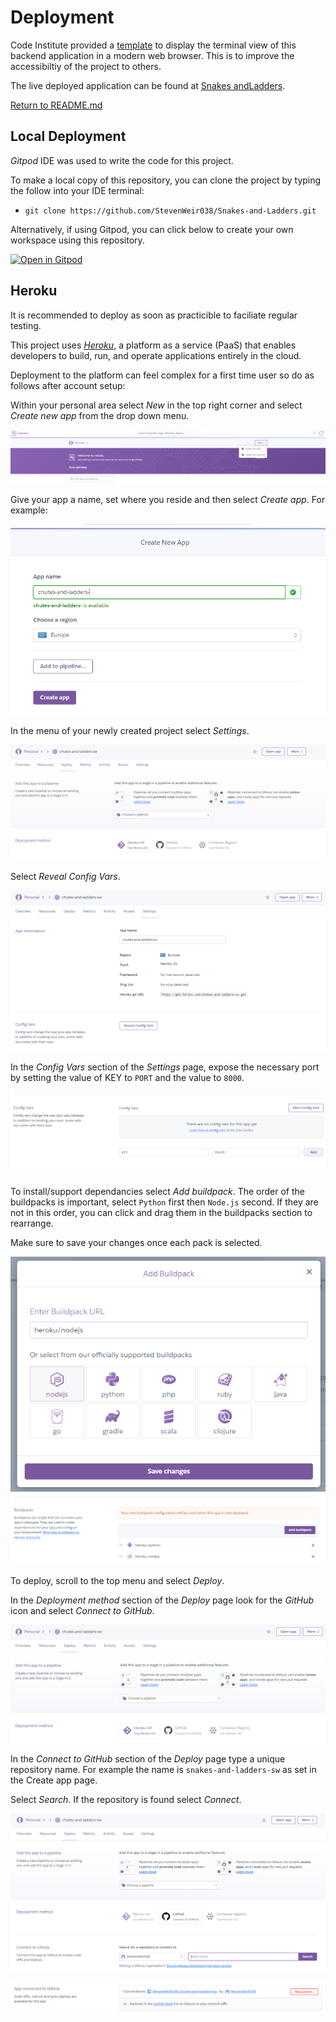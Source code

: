 # Deployment

Code Institute provided a [template](https://github.com/Code-Institute-Org/python-essentials-template) to display the terminal view of this backend application in a modern web browser. This is to improve the accessibiltiy of the project to others.

The live deployed application can be found at [Snakes andLadders](https://snakes-and-ladders-sw.herokuapp.com/).

[Return to README.md](README.md)

## Local Deployment
*Gitpod* IDE was used to write the code for this project.

To make a local copy of this repository, you can clone the project by typing the follow into your IDE terminal:
- `git clone https://github.com/StevenWeir038/Snakes-and-Ladders.git`

Alternatively, if using Gitpod, you can click below to create your own workspace using this repository.

[![Open in Gitpod](https://gitpod.io/button/open-in-gitpod.svg)](https://gitpod.io/#https://github.com/StevenWeir038/Snakes-and-Ladders)

## Heroku
It is recommended to deploy as soon as practicible to faciliate regular testing.

This project uses [*Heroku*](https://www.heroku.com/about), a platform as a service (PaaS) that enables developers to build, run, and operate applications entirely in the cloud.

Deployment to the platform can feel complex for a first time user so do as follows after account setup:

Within your personal area select *New* in the top right corner and select *Create new app* from the drop down menu.

![Create-new-app](docs/readme/heroku-deployment/heroku-create-new-app.png "Create new app")

Give your app a name, set where you reside and then select *Create app*. For example:

![Create-new-app-name](docs/readme/heroku-deployment/heroku-create-new-app-name.png "Create new app name")

In the menu of your newly created project select *Settings*.

![Personal-menu](docs/readme/heroku-deployment/heroku-personal-menu.png "Personal menu")




Select *Reveal Config Vars*.

![Reveal-config-vars](docs/readme/heroku-deployment/heroku-personal-reveal-config-vars.png "Reveal config vars")

In the *Config Vars* section of the *Settings* page, expose the necessary port by setting the value of KEY to `PORT` and the value to `8000`.  

![Config vars](docs/readme/heroku-deployment/heroku-config-vars.png "Config vars")

To install/support dependancies select *Add buildpack*.
The order of the buildpacks is important, select `Python` first then `Node.js` second. If they are not in this order, you can click and drag them in the buildpacks section to rearrange.

Make sure to save your changes once each pack is selected.

![Buildpack-2](docs/readme/heroku-deployment/heroku-buildpack-2.png "Buildpack-2")
![Buildpack-1](docs/readme/heroku-deployment/heroku-buildpack-1.png "Buildpack-1")



To deploy, scroll to the top menu and select *Deploy*.

In the *Deployment method* section of the *Deploy* page look for the *GitHub* icon and select *Connect to GitHub*.

![Deployment-method](docs/readme/heroku-deployment/heroku-deployment-method-github.png "Deployment method")

In the *Connect to GitHub* section of the *Deploy* page type a unique repository name.  For example the name is `snakes-and-ladders-sw` as set in the Create app page.

Select *Search*.  If the repository is found select *Connect*.

![Deployment-method](docs/readme/heroku-deployment/heroku-deployment-method-github-name.png "Deployment method")

![Confirm-deployment](docs/readme/heroku-deployment/heroku-deployment-github-confirm.png "Confirm deployment")

